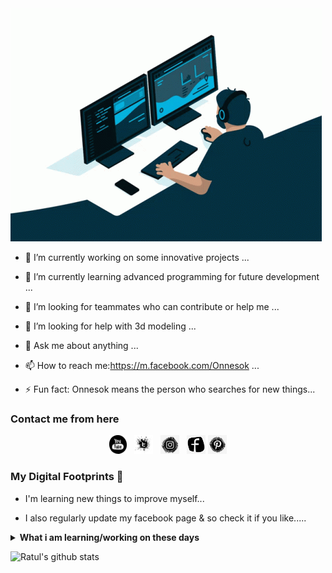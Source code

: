 <img src="https://github.com/Onnesok/Onnesok/blob/master/coding.gif">


<!--
**Onnesok/Onnesok** is a ✨ _special_ ✨ repository because its `README.md` (this file) appears on your GitHub profile.

Here are some ideas to get you started:
-->

- 🔭 I’m currently working on  some innovative projects  ...
- 🌱 I’m currently learning advanced programming for future development  ...
- 👯 I’m looking for teammates who can contribute or help me ...
- 🤔 I’m looking for help with 3d modeling ...
- 💬 Ask me about anything ...
- 📫 How to reach me:https://m.facebook.com/Onnesok ...

- ⚡ Fun fact: Onnesok means the person who searches for new things...


### Contact me from here

<p align='center'>
<a href="https://www.youtube.com/Onnesok"><img height="30" src="https://github.com/Onnesok/Onnesok/blob/master/youtube.png" raw=true"></a>&nbsp;&nbsp;
<a href="https://twitter.com/"><img height="30" src="https://github.com/Onnesok/Onnesok/blob/master/twitter.png" raw=true"></a>&nbsp;&nbsp;
<a href="https://www.instagram.com/Onnesok/"><img height="30" src="https://github.com/Onnesok/Onnesok/blob/master/instagram.png" raw=true"></a>&nbsp;&nbsp;
<a href="https://www.facebook.com/Onnesok99/"><img height="30" src="https://github.com/Onnesok/Onnesok/blob/master/facebook_logo.png" raw=true"></a>
<a href="https://www.pinterest.com/ratulhasan94/"><img height="30" src="https://github.com/Onnesok/Onnesok/blob/master/pinterest.png" raw=true"></a>
</p>

### My Digital Footprints 🌱

- I'm learning new things to improve myself...

- I also regularly update my facebook page & so check it if you like.....


<details>
 <summary><strong>What i am learning/working on these days</strong></summary>
   - python <br/>
   - Working with micro-processors <br/>
   - Building something awesome <br/>
   - studying <br/>
</details>

![Ratul's github stats](https://github-readme-stats.vercel.app/api?username=Onnesok&hide=contribs,prs&show_icons=true&hide_border=true&title_color=000)
